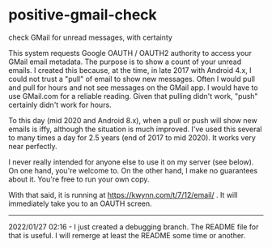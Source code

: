 # positive-gmail-check
check GMail for unread messages, with certainty

This system requests Google OAUTH / OAUTH2 authority to access your GMail email metadata.  The purpose is to show a count of your unread emails.  I created 
this because, at the time, in late 2017 with Android 4.x, I could not trust a "pull" of email to show new messages.  Often I would pull and pull for hours
and not see messages on the GMail app.  I would have to use GMail.com for a reliable reading.  Given that pulling didn't work, "push" certainly didn't work 
for hours.

To this day (mid 2020 and Android 8.x), when a pull or push will show new emails is iffy, although the situation is much improved.   I've used this several 
to many times a day for 2.5 years (end of 2017 to mid 2020).  It works very near perfectly.  

I never really intended for anyone else to use it on my server (see below).  On one hand, you're welcome to.  On the other hand, I make no guarantees about 
it.  You're free to run your own copy.

With that said, it is running at https://kwynn.com/t/7/12/email/  .  It will immediately take you to an OAUTH screen.
******
2022/01/27 02:16 - I just created a debugging branch.  The README file for that is useful.  I will remerge at least the README some time or another.
